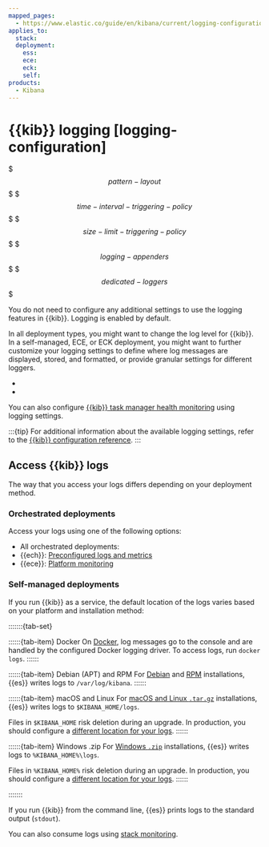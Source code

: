 ```yaml
---
mapped_pages:
  - https://www.elastic.co/guide/en/kibana/current/logging-configuration.html
applies_to:
  stack:
  deployment:
    ess:
    ece:
    eck:
    self:
products:
  - Kibana
---
```


# {{kib}} logging [logging-configuration]

$$$pattern-layout$$$
$$$time-interval-triggering-policy$$$
$$$size-limit-triggering-policy$$$
$$$logging-appenders$$$
$$$dedicated-loggers$$$

You do not need to configure any additional settings to use the logging features in {{kib}}. Logging is enabled by default.

In all deployment types, you might want to change the log level for {{kib}}. In a self-managed, ECE, or ECK deployment, you might want to further customize your logging settings to define where log messages are displayed, stored, and formatted, or provide granular settings for different loggers.

* [](/deploy-manage/monitor/logging-configuration/kibana-log-levels.md)
* [](/deploy-manage/monitor/logging-configuration/kib-advanced-logging.md)

You can also configure [{{kib}} task manager health monitoring](/deploy-manage/monitor/kibana-task-manager-health-monitoring.md) using logging settings.

:::{tip}
For additional information about the available logging settings, refer to the [{{kib}} configuration reference](kibana://reference/configuration-reference/logging-settings.md).
:::

## Access {{kib}} logs

The way that you access your logs differs depending on your deployment method.

### Orchestrated deployments

Access your logs using one of the following options: 

* All orchestrated deployments: [](/deploy-manage/monitor/stack-monitoring.md)
* {{ech}}: [Preconfigured logs and metrics](/deploy-manage/monitor/cloud-health-perf.md#ec-es-health-preconfigured)
* {{ece}}: [Platform monitoring](/deploy-manage/monitor/orchestrators/ece-platform-monitoring.md)

### Self-managed deployments

If you run {{kib}} as a service, the default location of the logs varies based on your platform and installation method:

:::::::{tab-set}

::::::{tab-item} Docker
On [Docker](/deploy-manage/deploy/self-managed/install-elasticsearch-with-docker.md), log messages go to the console and are handled by the configured Docker logging driver. To access logs, run `docker logs`.
::::::

::::::{tab-item} Debian (APT) and RPM
For [Debian](/deploy-manage/deploy/self-managed/install-elasticsearch-with-debian-package.md) and [RPM](/deploy-manage/deploy/self-managed/install-elasticsearch-with-rpm.md) installations, {{es}} writes logs to `/var/log/kibana`.
::::::

::::::{tab-item} macOS and Linux
For [macOS and Linux `.tar.gz`](/deploy-manage/deploy/self-managed/install-elasticsearch-from-archive-on-linux-macos.md) installations, {{es}} writes logs to `$KIBANA_HOME/logs`.

Files in `$KIBANA_HOME` risk deletion during an upgrade. In production, you should configure a [different location for your logs](/deploy-manage/monitor/logging-configuration/kib-advanced-logging.md).
::::::

::::::{tab-item} Windows .zip
For [Windows `.zip`](/deploy-manage/deploy/self-managed/install-elasticsearch-with-zip-on-windows.md) installations, {{es}} writes logs to `%KIBANA_HOME%\logs`.

Files in `%KIBANA_HOME%` risk deletion during an upgrade. In production, you should configure a [different location for your logs](/deploy-manage/monitor/logging-configuration/kib-advanced-logging.md).
::::::

:::::::

If you run {{kib}} from the command line, {{es}} prints logs to the standard output (`stdout`).

You can also consume logs using [stack monitoring](/deploy-manage/monitor/stack-monitoring/kibana-monitoring-self-managed.md).
